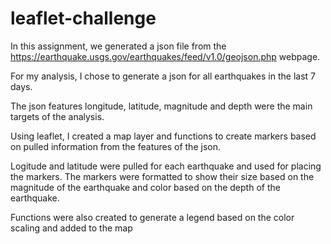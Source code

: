 # leaflet-challenge


In this assignment, we generated a json file from the https://earthquake.usgs.gov/earthquakes/feed/v1.0/geojson.php webpage. 

For my analysis, I chose to generate a json for all earthquakes in the last 7 days. 

The json features longitude, latitude, magnitude and depth were the main targets of the analysis. 

Using leaflet, I created a map layer and functions to create markers based on pulled information from the features of the json. 

Logitude and latitude were pulled for each earthquake and used for placing the markers. The markers were formatted to show their size based on the magnitude of the earthquake and color based on the depth of the earthquake. 

Functions were also created to generate a legend based on the color scaling and added to the map 